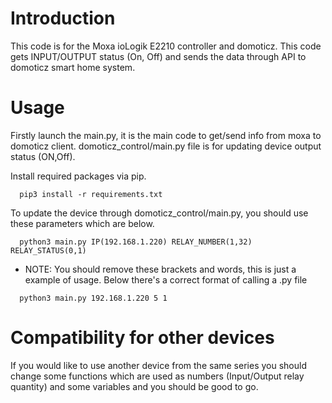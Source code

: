 # Introduction
This code is for the Moxa ioLogik E2210 controller and domoticz.
This code gets INPUT/OUTPUT status (On, Off) and sends the data through API to domoticz smart home system.
# Usage
Firstly launch the main.py, it is the main code to get/send info from moxa to domoticz client.
domoticz_control/main.py file is for updating device output status (ON,Off).

Install required packages via pip.
```
  pip3 install -r requirements.txt
```

To update the device through domoticz_control/main.py, you should use these parameters which are below.
```
  python3 main.py IP(192.168.1.220) RELAY_NUMBER(1,32) RELAY_STATUS(0,1)
```


* NOTE: You should remove these brackets and words, this is just a example of usage. Below there's a correct format of calling a .py file
```
  python3 main.py 192.168.1.220 5 1
```

# Compatibility for other devices
If you would like to use another device from the same series you should change some functions which are used as numbers (Input/Output relay quantity) and some variables and you should be good to go.
